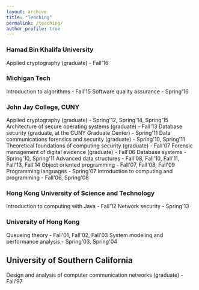 ```yaml
---
layout: archive
title: "Teaching"
permalink: /teaching/
author_profile: true
---
```


### Hamad Bin Khalifa University

Applied cryptography (graduate) - Fall'16

### Michigan Tech

Introduction to algorithms - Fall'15
Software quality assurance - Spring'16

### John Jay College, CUNY

Applied cryptography (graduate) - Spring'12, Spring'14, Spring'15
Architecture of secure operating systems (graduate) - Fall'13
Database security (graduate, at the CUNY Graduate Center) - Spring'11
Data communications forensics and security (graduate) - Spring'10, Spring'11
Theoretical foundations of computing security (graduate) - Fall'07
Forensic management of digital evidence (graduate) - Fall'06
Database systems - Spring'10, Spring'11
Advanced data structures - Fall'08, Fall'10, Fall'11, Fall'13, Fall'14
Object oriented programming - Fall'07, Fall'08, Fall'09
Programming languages - Spring'07
Introduction to computing and programming - Fall'06, Spring'08

### Hong Kong University of Science and Technology

Introduction to computing with Java - Fall'12
Network security - Spring'13

### University of Hong Kong

Queueing theory - Fall'01, Fall'02, Fall'03
System modeling and performance analysis - Spring'03, Spring'04

## University of Southern California

Design and analysis of computer communication networks (graduate) - Fall'97
